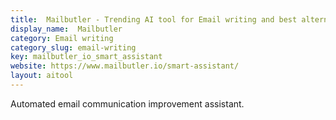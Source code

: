 ```yaml
---
title:  Mailbutler - Trending AI tool for Email writing and best alternatives
display_name:  Mailbutler
category: Email writing
category_slug: email-writing
key: mailbutler_io_smart_assistant
website: https://www.mailbutler.io/smart-assistant/
layout: aitool
---
```


Automated email communication improvement assistant.
